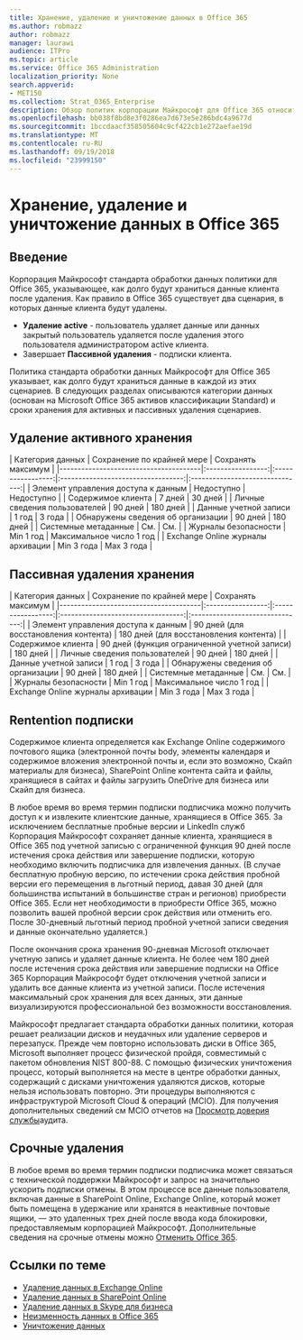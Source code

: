 ```yaml
---
title: Хранение, удаление и уничтожение данных в Office 365
ms.author: robmazz
author: robmazz
manager: laurawi
audience: ITPro
ms.topic: article
ms.service: Office 365 Administration
localization_priority: None
search.appverid:
- MET150
ms.collection: Strat_O365_Enterprise
description: Обзор политик корпорации Майкрософт для Office 365 относительно хранения данных, удаление и уничтожения.
ms.openlocfilehash: bb038f8bd8e3f0286ea7d673e5e286bdc4a9677d
ms.sourcegitcommit: 1bccdaacf358505604c9cf422cb1e272aefae19d
ms.translationtype: MT
ms.contentlocale: ru-RU
ms.lasthandoff: 09/19/2018
ms.locfileid: "23999150"
---
```

# <a name="data-retention-deletion-and-destruction-in-office-365"></a>Хранение, удаление и уничтожение данных в Office 365

## <a name="introduction"></a>Введение
Корпорация Майкрософт стандарта обработки данных политики для Office 365, указывающее, как долго будут храниться данные клиента после удаления. Как правило в Office 365 существует два сценария, в которых данные клиента будут удалены.
- **Удаление active** - пользователь удаляет данные или данных закрытый пользователь удаляется после удаления этого пользователя администратором active клиента.
- Завершает **Пассивной удаления** - подписки клиента.

Политика стандарта обработки данных Майкрософт для Office 365 указывает, как долго будут храниться данные в каждой из этих сценариев. В следующих разделах описываются категории данных (основан на Microsoft Office 365 активов классификации Standard) и сроки хранения для активных и пассивных удаления сценариев.

## <a name="active-deletion-retention"></a>Удаление активного хранения

| Категория данных | Сохранение по крайней мере | Сохранять максимум |
|---------------------------------------|:-----------------:|:-----------------:|:----------------------------------:|:-------------------------------:|
| Элемент управления доступа к данным | Недоступно | Недоступно |
| Содержимое клиента | 7 дней | 30 дней |
| Личные сведения пользователей | 90 дней | 180 дней |
| Данные учетной записи | 1 год | 3 года |
| Обнаружены сведения об организации | 90 дней | 180 дней |
| Системные метаданные | См. | См. |
| Журналы безопасности | Min 1 год | Максимальное число 1 год |
| Exchange Online журналы архивации | Min 3 года | Max 3 года |

## <a name="passive-deletion-retention"></a>Пассивная удаления хранения

| Категория данных | Сохранение по крайней мере | Сохранять максимум |
|---------------------------------------|:-----------------:|:-----------------:|:----------------------------------:|:-------------------------------:|
| Элемент управления доступа к данным | 90 дней (для восстановления контента) | 180 дней (для восстановления контента) |
| Содержимое клиента | 90 дней (функция ограниченной учетной записи) | 180 дней |
| Личные сведения пользователей | 90 дней | 180 дней |
| Данные учетной записи | 1 год | 3 года |
| Обнаружены сведения об организации | 90 дней | 180 дней |
| Системные метаданные | См. | См. |
| Журналы безопасности | Min 1 год | Максимальное число 1 год |
| Exchange Online журналы архивации | Min 3 года | Max 3 года |

## <a name="subscription-rentention"></a>Rentention подписки

Содержимое клиента определяется как Exchange Online содержимого почтового ящика (электронной почты body, элементы календаря и содержимое вложения электронной почты и, если это возможно, Скайп материалы для бизнеса), SharePoint Online контента сайта и файлы, хранящиеся в сайтах и файлы загрузить OneDrive для бизнеса или Скайп для бизнеса.

В любое время во время термин подписки подписчика можно получить доступ к и извлеките клиентские данные, хранящиеся в Office 365. За исключением бесплатные пробные версии и LinkedIn служб Корпорация Майкрософт сохраняет данные клиента, хранящиеся в Office 365 под учетной записью с ограниченной функция 90 дней после истечения срока действия или завершение подписки, которую необходимо включить подписчика для извлечения данных. (В случае бесплатную пробную версию, по истечении срока действия пробной версии его перемещения в льготный период, давая 30 дней (для большинства испытаний в большинстве стран и регионов) приобрести Office 365. Если нет необходимости в приобрести Office 365, можно позволить вашей пробной версии срок действия или отменить его. После 30-дневный льготный период пробной учетной записи сведения и данные окончательно удаляется.)

После окончания срока хранения 90-дневная Microsoft отключает учетную запись и удаляет данные клиента. Не более чем 180 дней после истечения срока действия или завершение подписки на Office 365 Корпорация Майкрософт будет отключения учетной записи и удалить все данные клиента из учетной записи. После истечения максимальный срок хранения для всех данных, эти данные визуализируются профессиональной без возможности восстановления.

Майкрософт предлагает стандарта обработки данных политики, которая решает реализации дисков и неудачных или удаление серверов и перезапуск. Прежде чем повторно использовать диски в Office 365, Microsoft выполняет процесс физической пройдя, совместимый с пакетом обновления NIST 800-88. С помощью физических уничтожения процесс, который выполняется на месте в центре обработки данных, содержащий с дисками уничтожения удаляются дисков, которые нельзя использовать повторно. Эти процедуры выполняются с инфраструктурой Microsoft Cloud & операций (MCIO). Для получения дополнительных сведений см MCIO отчетов на [Просмотр доверия службы](https://aka.ms/STP)аудита.

## <a name="expedited-deletion"></a>Срочные удаления
В любое время во время термин подписки подписчика может связаться с технической поддержки Майкрософт и запрос на значительно ускорить подписки отмены. В этом процессе все данные пользователя, включая данные в SharePoint Online, Exchange Online, который может быть помещена в удержание или хранятся в неактивные почтовые ящики, — это удаленных трех дней после ввода кода блокировки, предоставляемым корпорацией Майкрософт. Дополнительные сведения на срочные отмены можно [Отменить Office 365](https://support.office.com/article/Cancel-Office-365-for-business-b1bc0bef-4608-4601-813a-cdd9f746709a).

## <a name="related-links"></a>Ссылки по теме
- [Удаление данных в Exchange Online](office-365-exchange-online-data-deletion.md)
- [Удаление данных в SharePoint Online](office-365-sharepoint-online-data-deletion.md)
- [Удаление данных в Skype для бизнеса](office-365-skype-data-deletion.md)
- [Неизменность данных в Office 365](office-365-data-immutability.md)
- [Уничтожение данных](office-365-data-destruction.md)